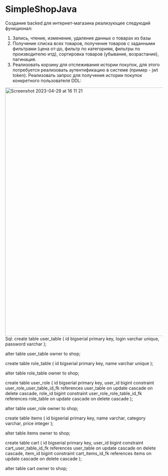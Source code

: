 # SimpleShopJava

Создание backed для интернет-магазина реализующее следуюдий функционал: 
 1. Запись, чтение, изменение, удаление данных о товарах из базы
 2. Получение списка всех товаров, получение товаров с заданными фильтрами (цена от-до, фильтр по категориям, фильтры по производителю итд), сортировка товаров (убывание, возрастание), пагинация.
 3. Реализовать корзину для отслеживания истории покупок, для этого потребуется реализовать аутентификацию в системе (пример - jwt token). Реализовать запрос для получения истории покупок конкретного пользователя
 DDL:
<img width="795" alt="Screenshot 2023-04-29 at 16 11 21" src="https://user-images.githubusercontent.com/85520525/235304396-5fe7724f-b047-4bf5-b20d-eb29fa8c302c.png">
Sql:
create table user_table
(
    id       bigserial
        primary key,
    login    varchar
        unique,
    password varchar
);

alter table user_table
    owner to shop;

create table role_table
(
    id   bigserial
        primary key,
    name varchar
        unique
);

alter table role_table
    owner to shop;

create table user_role
(
    id      bigserial
        primary key,
    user_id bigint
        constraint user_role_user_table_id_fk
            references user_table
            on update cascade on delete cascade,
    role_id bigint
        constraint user_role_role_table_id_fk
            references role_table
            on update cascade on delete cascade
);

alter table user_role
    owner to shop;

create table items
(
    id       bigserial
        primary key,
    name     varchar,
    category varchar,
    price    integer
);

alter table items
    owner to shop;

create table cart
(
    id      bigserial
        primary key,
    user_id bigint
        constraint cart_user_table_id_fk
            references user_table
            on update cascade on delete cascade,
    item_id bigint
        constraint cart_items_id_fk
            references items
            on update cascade on delete cascade
);

alter table cart
    owner to shop;

